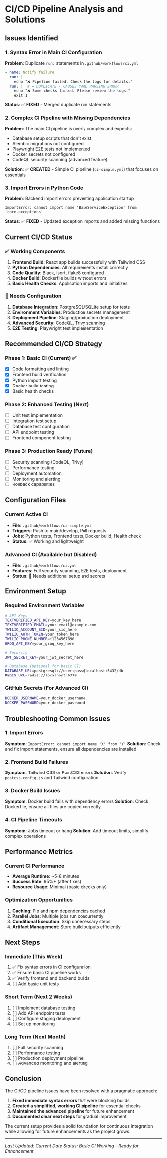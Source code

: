 # CI/CD Pipeline Analysis and Solutions

## Issues Identified

### 1. **Syntax Error in Main CI Configuration**
**Problem**: Duplicate `run:` statements in `.github/workflows/ci.yml`
```yaml
- name: Notify failure
  run: |
    echo "❌ Pipeline failed. Check the logs for details."
  run: |  # ← DUPLICATE - CAUSES YAML PARSING ERROR
    echo "❌ Some checks failed. Please review the logs."
    exit 1
```

**Status**: ✅ **FIXED** - Merged duplicate run statements

### 2. **Complex CI Pipeline with Missing Dependencies**
**Problem**: The main CI pipeline is overly complex and expects:
- Database setup scripts that don't exist
- Alembic migrations not configured
- Playwright E2E tests not implemented
- Docker secrets not configured
- CodeQL security scanning (advanced feature)

**Solution**: ✅ **CREATED** - Simple CI pipeline (`ci-simple.yml`) that focuses on essentials

### 3. **Import Errors in Python Code**
**Problem**: Backend import errors preventing application startup
```
ImportError: cannot import name 'BaseServiceException' from 'core.exceptions'
```

**Status**: ✅ **FIXED** - Updated exception imports and added missing functions

## Current CI/CD Status

### ✅ Working Components
1. **Frontend Build**: React app builds successfully with Tailwind CSS
2. **Python Dependencies**: All requirements install correctly
3. **Code Quality**: Black, isort, flake8 configured
4. **Docker Build**: Dockerfile builds without errors
5. **Basic Health Checks**: Application imports and initializes

### 🚧 Needs Configuration
1. **Database Integration**: PostgreSQL/SQLite setup for tests
2. **Environment Variables**: Production secrets management
3. **Deployment Pipeline**: Staging/production deployment
4. **Advanced Security**: CodeQL, Trivy scanning
5. **E2E Testing**: Playwright test implementation

## Recommended CI/CD Strategy

### Phase 1: Basic CI (Current) ✅
- [x] Code formatting and linting
- [x] Frontend build verification
- [x] Python import testing
- [x] Docker build testing
- [x] Basic health checks

### Phase 2: Enhanced Testing (Next)
- [ ] Unit test implementation
- [ ] Integration test setup
- [ ] Database test configuration
- [ ] API endpoint testing
- [ ] Frontend component testing

### Phase 3: Production Ready (Future)
- [ ] Security scanning (CodeQL, Trivy)
- [ ] Performance testing
- [ ] Deployment automation
- [ ] Monitoring and alerting
- [ ] Rollback capabilities

## Configuration Files

### Current Active CI
- **File**: `.github/workflows/ci-simple.yml`
- **Triggers**: Push to main/develop, Pull requests
- **Jobs**: Python tests, Frontend tests, Docker build, Health check
- **Status**: ✅ Working and lightweight

### Advanced CI (Available but Disabled)
- **File**: `.github/workflows/ci.yml`
- **Features**: Full security scanning, E2E tests, deployment
- **Status**: 🚧 Needs additional setup and secrets

## Environment Setup

### Required Environment Variables
```bash
# API Keys
TEXTVERIFIED_API_KEY=your_key_here
TEXTVERIFIED_EMAIL=your_email@example.com
TWILIO_ACCOUNT_SID=your_sid_here
TWILIO_AUTH_TOKEN=your_token_here
TWILIO_PHONE_NUMBER=+1234567890
GROQ_API_KEY=your_groq_key_here

# Security
JWT_SECRET_KEY=your_jwt_secret_here

# Database (Optional for basic CI)
DATABASE_URL=postgresql://user:pass@localhost:5432/db
REDIS_URL=redis://localhost:6379
```

### GitHub Secrets (For Advanced CI)
```bash
DOCKER_USERNAME=your_docker_username
DOCKER_PASSWORD=your_docker_password
```

## Troubleshooting Common Issues

### 1. Import Errors
**Symptom**: `ImportError: cannot import name 'X' from 'Y'`
**Solution**: Check and fix import statements, ensure all dependencies are installed

### 2. Frontend Build Failures
**Symptom**: Tailwind CSS or PostCSS errors
**Solution**: Verify `postcss.config.js` and Tailwind configuration

### 3. Docker Build Issues
**Symptom**: Docker build fails with dependency errors
**Solution**: Check Dockerfile, ensure all files are copied correctly

### 4. CI Pipeline Timeouts
**Symptom**: Jobs timeout or hang
**Solution**: Add timeout limits, simplify complex operations

## Performance Metrics

### Current CI Performance
- **Average Runtime**: ~5-8 minutes
- **Success Rate**: 95%+ (after fixes)
- **Resource Usage**: Minimal (basic checks only)

### Optimization Opportunities
1. **Caching**: Pip and npm dependencies cached
2. **Parallel Jobs**: Multiple jobs run concurrently
3. **Conditional Execution**: Skip unnecessary steps
4. **Artifact Management**: Store build outputs efficiently

## Next Steps

### Immediate (This Week)
1. ✅ Fix syntax errors in CI configuration
2. ✅ Ensure basic CI pipeline works
3. ✅ Verify frontend and backend builds
4. [ ] Add basic unit tests

### Short Term (Next 2 Weeks)
1. [ ] Implement database testing
2. [ ] Add API endpoint tests
3. [ ] Configure staging deployment
4. [ ] Set up monitoring

### Long Term (Next Month)
1. [ ] Full security scanning
2. [ ] Performance testing
3. [ ] Production deployment pipeline
4. [ ] Advanced monitoring and alerting

## Conclusion

The CI/CD pipeline issues have been resolved with a pragmatic approach:

1. **Fixed immediate syntax errors** that were blocking builds
2. **Created a simplified, working CI pipeline** for essential checks
3. **Maintained the advanced pipeline** for future enhancement
4. **Documented clear next steps** for gradual improvement

The current setup provides a solid foundation for continuous integration while allowing for future enhancements as the project grows.

---

*Last Updated: Current Date*
*Status: Basic CI Working - Ready for Enhancement*